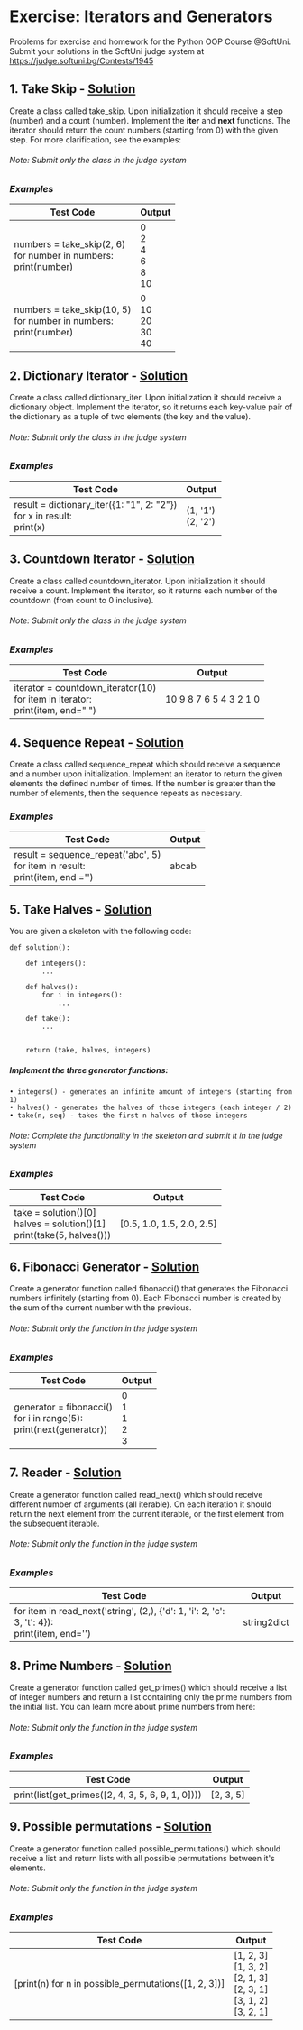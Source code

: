 # Exercise: Iterators and Generators
Problems for exercise and homework for the Python OOP Course @SoftUni. Submit your solutions in the SoftUni judge system at https://judge.softuni.bg/Contests/1945
##    1. Take Skip - [Solution](https://github.com/borislavstoychev/Soft_Uni/blob/master/soft_uni_OOP/Iterators%20and%20Generators/exercise/take_skip_1.py)
Create a class called take_skip. Upon initialization it should receive a step (number) and a count (number). Implement the __iter__ and __next__ functions. The iterator should return the count numbers (starting from 0) with the given step. For more clarification, see the examples:
###### *Note: Submit only the class in the judge system*
### *Examples*

| Test Code | Output  |
|---------- | ------  |
numbers = take_skip(2, 6)<br>for number in numbers:<br> print(number) | 0<br>2<br>4<br>6<br>8<br>10
numbers = take_skip(10, 5)<br>for number in numbers:<br> print(number)| 0<br>10<br>20<br>30<br>40
##    2. Dictionary Iterator - [Solution](https://github.com/borislavstoychev/Soft_Uni/blob/master/soft_uni_OOP/Iterators%20and%20Generators/exercise/dictionary_iterator_2.py)
Create a class called dictionary_iter. Upon initialization it should receive a dictionary object. Implement the iterator, so it returns each key-value pair of the dictionary as a tuple of two elements (the key and the value).
###### *Note: Submit only the class in the judge system*
### *Examples*
Test Code | Output
----------| ------
result = dictionary_iter({1: "1", 2: "2"})<br>for x in result:<br> print(x) | (1, '1')<br>(2, '2')
##    3. Countdown Iterator - [Solution](https://github.com/borislavstoychev/Soft_Uni/blob/master/soft_uni_OOP/Iterators%20and%20Generators/exercise/countdown_iterator_3.py)
Create a class called countdown_iterator. Upon initialization it should receive a count. Implement the iterator, so it returns each number of the countdown (from count to 0 inclusive).
###### *Note: Submit only the class in the judge system*

### *Examples*
Test Code | Output
----------| ------
iterator = countdown_iterator(10)<br>for item in iterator:<br> print(item, end=" ") | 10 9 8 7 6 5 4 3 2 1 0

##    4. Sequence Repeat - [Solution](https://github.com/borislavstoychev/Soft_Uni/blob/master/soft_uni_OOP/Iterators%20and%20Generators/exercise/sequence-repeat_4.py)
Create a class called sequence_repeat which should receive a sequence and a number upon initialization. Implement an iterator to return the given elements the defined number of times. If the number is greater than the number of elements, then the sequence repeats as necessary.
### *Examples*
Test Code | Output
----------| ------
result = sequence_repeat('abc', 5)<br>for item in result: <br>print(item, end ='') | abcab
##    5. Take Halves - [Solution](https://github.com/borislavstoychev/Soft_Uni/blob/master/soft_uni_OOP/Iterators%20and%20Generators/exercise/take_halves_5.py)
You are given a skeleton with the following code:
```
def solution():

    def integers():
        ...

    def halves():
        for i in integers():
            ...

    def take():
        ...


    return (take, halves, integers)
```
##### Implement the three generator functions:
    • integers() - generates an infinite amount of integers (starting from 1)
    • halves() - generates the halves of those integers (each integer / 2)
    • take(n, seq) - takes the first n halves of those integers
###### *Note: Complete the functionality in the skeleton and submit it in the judge system*
### *Examples*
Test Code | Output
----------| ------
take = solution()[0]<br>halves = solution()[1]<br>print(take(5, halves())) | [0.5, 1.0, 1.5, 2.0, 2.5]
##    6. Fibonacci Generator - [Solution](https://github.com/borislavstoychev/Soft_Uni/blob/master/soft_uni_OOP/Iterators%20and%20Generators/exercise/fibonacci_generator_6.py)
Create a generator function called fibonacci() that generates the Fibonacci numbers infinitely (starting from 0). Each Fibonacci number is created by the sum of the current number with the previous.
###### *Note: Submit only the function in the judge system*
### *Examples*
Test Code | Output
----------| ------
generator = fibonacci()<br>for i in range(5):<br> print(next(generator)) | 0<br>1<br>1<br>2<br>3
##    7. Reader - [Solution](https://github.com/borislavstoychev/Soft_Uni/blob/master/soft_uni_OOP/Iterators%20and%20Generators/exercise/reader_7.py)
Create a generator function called read_next() which should receive different number of arguments (all iterable). On each iteration it should return the next element from the current iterable, or the first element from the subsequent iterable.
###### *Note: Submit only the function in the judge system*
### *Examples*
Test Code | Output
----------| ------
for item in read_next('string', (2,), {'d': 1, 'i': 2, 'c': 3, 't': 4}):<br> print(item, end='') | string2dict
##    8. Prime Numbers - [Solution](https://github.com/borislavstoychev/Soft_Uni/blob/master/soft_uni_OOP/Iterators%20and%20Generators/exercise/prime_numbers_8.py)
Create a generator function called get_primes() which should receive a list of integer numbers and return a list containing only the prime numbers from the initial list. You can learn more about prime numbers from here:
###### *Note: Submit only the function in the judge system*
### *Examples*
Test Code | Output
----------| ------
print(list(get_primes([2, 4, 3, 5, 6, 9, 1, 0]))) | [2, 3, 5]
##    9. Possible permutations - [Solution](https://github.com/borislavstoychev/Soft_Uni/blob/master/soft_uni_OOP/Iterators%20and%20Generators/exercise/possible_permutations_9.py)
Create a generator function called possible_permutations() which should receive a list and return lists with all possible permutations between it's elements.
###### *Note: Submit only the function in the judge system*
### *Examples*
Test Code | Output
----------| ------
[print(n) for n in possible_permutations([1, 2, 3])] | [1, 2, 3]<br>[1, 3, 2]<br>[2, 1, 3]<br>[2, 3, 1]<br>[3, 1, 2]<br>[3, 2, 1]
